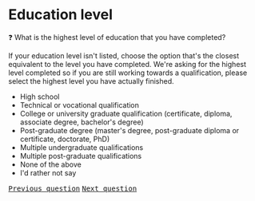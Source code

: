# Education level

:question: What is the highest level of education that you have completed?

If your education level isn't listed, choose the option that's the closest equivalent to the level you have completed. We're asking for the highest level completed so if you are still working towards a qualification, please select the highest level you have actually finished.

- High school
- Technical or vocational qualification
- College or university graduate qualification (certificate, diploma, associate degree, bachelor's degree)
- Post-graduate degree (master's degree, post-graduate diploma or certificate, doctorate, PhD)
- Multiple undergraduate qualifications
- Multiple post-graduate qualifications
- None of the above
- I'd rather not say

<kbd>[Previous question](./G_3_experience.md)</kbd>
<kbd>[Next question](./G_5_location.md)</kbd>